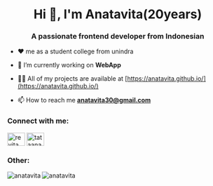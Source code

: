 <h1 align="center">Hi 👋, I'm Anatavita(20years)</h1>
<h3 align="center">A passionate frontend developer from Indonesian</h3>

- ❤️ me as a student college from unindra

- 🔭 I’m currently working on **WebApp**

- 👨‍💻 All of my projects are available at [https://anatavita.github.io/](https://anatavita.github.io/)

- 📫 How to reach me **anatavita30@gmail.com**

<h3 align="left">Connect with me:</h3>
<p align="left">
<a href="https://fb.com/revita syg" target="blank"><img align="center" src="https://raw.githubusercontent.com/rahuldkjain/github-profile-readme-generator/master/src/images/icons/Social/facebook.svg" alt="revita syg" height="30" width="40" /></a>
<a href="https://instagram.com/tataana33" target="blank"><img align="center" src="https://raw.githubusercontent.com/rahuldkjain/github-profile-readme-generator/master/src/images/icons/Social/instagram.svg" alt="tataana33" height="30" width="40" /></a>
</p>

<h3 align="left">Other:</h3>
<p><img align="left" src="https://github-readme-stats.vercel.app/api/top-langs?username=anatavita&show_icons=true&locale=en&layout=compact" alt="anatavita" /></p>
<p>&nbsp;<img align="left" src="https://github-readme-stats.vercel.app/api?username=anatavita&show_icons=true&locale=en" alt="anatavita" /></p>
<!--
**anatavita/anatavita** is a ✨ _special_ ✨ repository because its `README.md` (this file) appears on your GitHub profile.

 

